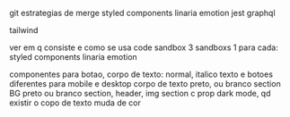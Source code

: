 git
estrategias de merge
styled components
linaria
emotion
jest
graphql

tailwind

ver em q consiste e como se usa
code sandbox
3 sandboxs
1 para cada:
styled components
linaria
emotion


componentes para botao,
corpo de texto: normal, italico
texto e botoes diferentes para mobile e desktop
corpo de texto preto, ou branco
section BG preto ou branco
section, header, img
section c prop dark mode, qd existir o copo de texto muda de cor

